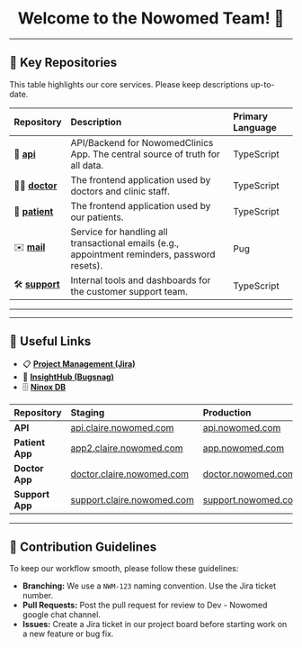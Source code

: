 <div align="center">
<h1>Welcome to the Nowomed Team! 👋</h1>
</div>

---

## 🚀 Key Repositories

This table highlights our core services. Please keep descriptions up-to-date.

| Repository | Description | Primary Language |
| :--- | :--- | :--- |
| 🔷 **[api](https://github.com/nowomed/api)** | API/Backend for NowomedClinics App. The central source of truth for all data. | TypeScript |
| 🧑‍⚕️ **[doctor](/nowomed/doctor)** | The frontend application used by doctors and clinic staff. | TypeScript |
| 🤒 **[patient](/nowomed/patient)** | The frontend application used by our patients. | TypeScript |
| ✉️ **[mail](/nowomed/mail)** | Service for handling all transactional emails (e.g., appointment reminders, password resets). | Pug |
| 🛠️ **[support](/nowomed/support)** | Internal tools and dashboards for the customer support team. | TypeScript |

---

---

## 🔗 Useful Links

- 📋 **[Project Management (Jira)](https://naturecan.atlassian.net/jira/software/c/projects/NWM/boards/23)**
- 🐛 **[InsightHub (Bugsnag)](https://app.bugsnag.com/organizations/medcan/stability-center)**
- 🗄️ **[Ninox DB](https://nowomed.ninoxdb.com/#/teams/iw3n6yhufjp7lfpys)**

| Repository | Staging | Production |
| :--- | :--- | :--- |
| **API** | [api.claire.nowomed.com](https://api.claire.nowomed.com/) | [api.nowomed.com](https://api.nowomed.com/) |
| **Patient App** | [app2.claire.nowomed.com](https://app2.claire.nowomed.com/) | [app.nowomed.com](https://app.nowomed.com/) |
| **Doctor App** | [doctor.claire.nowomed.com](https://doctor.claire.nowomed.com/) | [doctor.nowomed.com](https://doctor.nowomed.com/) |
| **Support App** | [support.claire.nowomed.com](https://support.claire.nowomed.com/) | [support.nowomed.com](https://support.nowomed.com/) |

---

## 🤝 Contribution Guidelines

To keep our workflow smooth, please follow these guidelines:

- **Branching:** We use a `NWM-123` naming convention. Use the Jira ticket number.
- **Pull Requests:** Post the pull request for review to Dev - Nowomed google chat channel.
- **Issues:** Create a Jira ticket in our project board before starting work on a new feature or bug fix.
